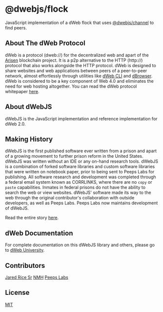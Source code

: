# @dwebjs/flock
JavaScript implementation of a dWeb flock that uses [@dwebjs/channel](https://github.com/dwebjs/channel) to find peers.

## About The dWeb Protocol
dWeb is a protocol (dweb://) for the decentralized web and apart of the [Arisen](https://github.com/arisenio/technical-whitepaper) blockchain project. It is a p2p alternative to the HTTP (http://) protocol that also works alongside the HTTP protocol. dWeb is designed to share websites and web applications between peers of a peer-to-peer network, almost effortlessly through utilities like [dWeb CLI](https://github.com/dwebjs/cli) and [dBrowser](https://github.com/dbrowser/). dWeb is considered to be a key component of Web 4.0 and eliminates the need for web hosting altogether. You can read the dWeb protocol whitepaper [here](https://github.com/distributedweb/whitepaper).

## About dWebJS
dWebJS is the JavaScript implementation and reference implementation for dWeb 2.0. 

## Making History
dWebJS is the first published software ever written from a prison and apart of a growing movement to further prison reform in the United States. dWebJS was written without an IDE or any on-hand research tools. dWebJS is a combination of forked software libraries and custom software libraries that were written on notebook paper, prior to being sent to Peeps Labs for publishing. All software research and development was completed through a federal email system known as CORRLINKS, where there are no `copy` or `paste` capabilities. Inmates in federal prisons do not have the ability to search the web or view websites. dWebJS' software made its way to the web through the original contributor's collaboration with outside developers, as well as Peeps Labs. Peeps Labs now maintains development of dWebJS.

Read the entire story [here](https://github.com/dwebjs/making-history).

## dWeb Documentation
For complete documentation on this dWebJS library and others, please go to [dWeb University](https://dwebuniversity.com).

## Contributors
[Jared Rice Sr](jared@dpeeps.com)
[NMH](nmh@dpeeps.com)
[Peeps Labs](labs@dpeeps.com)

## License
[MIT](LICENSE.md)
